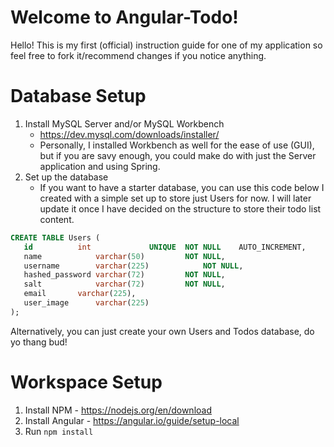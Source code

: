 # Welcome to Angular-Todo!
Hello! This is my first (official) instruction guide for one of my application so feel free to fork it/recommend changes if you notice anything.

# Database Setup
1. Install MySQL Server and/or MySQL Workbench
	- https://dev.mysql.com/downloads/installer/
	- Personally, I installed Workbench as well for the ease of use (GUI), but if you are savy enough, you could make do with just the Server application and using Spring.
3. Set up the database
	* If you want to have a starter database, you can use this code below I created with a simple set up to store just Users for now. I will later update it once I have decided on the structure to store their todo list content.
 ```sql
CREATE TABLE Users (
    id			int				UNIQUE	NOT NULL	AUTO_INCREMENT,
    name			varchar(50)			NOT NULL,
	username		varchar(225)			NOT NULL,
    hashed_password	varchar(72)			NOT NULL,
    salt			varchar(72)			NOT NULL,
    email		varchar(225),
    user_image		varchar(225)
);
```
Alternatively, you can just create your own Users and Todos database, do yo thang bud!

# Workspace Setup

1. Install NPM - https://nodejs.org/en/download
2. Install Angular - https://angular.io/guide/setup-local
3. Run ```npm install```
